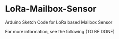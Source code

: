 # LoRa-Mailbox-Sensor
Arduino Sketch Code for LoRa based Mailbox Sensor

For more information, see the following (TO BE DONE)
